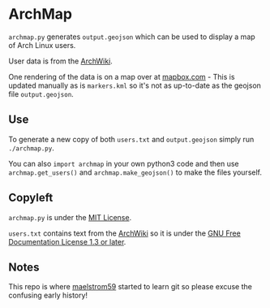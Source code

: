ArchMap
=======

`archmap.py` generates `output.geojson` which can be used to display a map of Arch Linux users.

User data is from the [ArchWiki](https://wiki.archlinux.org/index.php/ArchMap/List).

One rendering of the data is on a map over at [mapbox.com](https://a.tiles.mapbox.com/v3/alux.h81a0lik/page.html?secure=1#3/55.13/21.80) - This is updated manually as is `markers.kml` so it's not as up-to-date as the geojson file `output.geojson`.


Use
----
To generate a new copy of both `users.txt` and `output.geojson` simply run `./archmap.py`.

You can also `import archmap` in your own python3 code and then use `archmap.get_users()` and `archmap.make_geojson()` to make the files yourself.


Copyleft
--------
`archmap.py` is under the [MIT License](http://opensource.org/licenses/MIT).

`users.txt` contains text from the [ArchWiki](https://wiki.archlinux.org/index.php/ArchMap/List) so it is under the [GNU Free Documentation License 1.3 or later](http://www.gnu.org/copyleft/fdl.html).


Notes
-----
This repo is where [maelstrom59](https://github.com/maelstrom59) started to learn git so please excuse the confusing early history!

